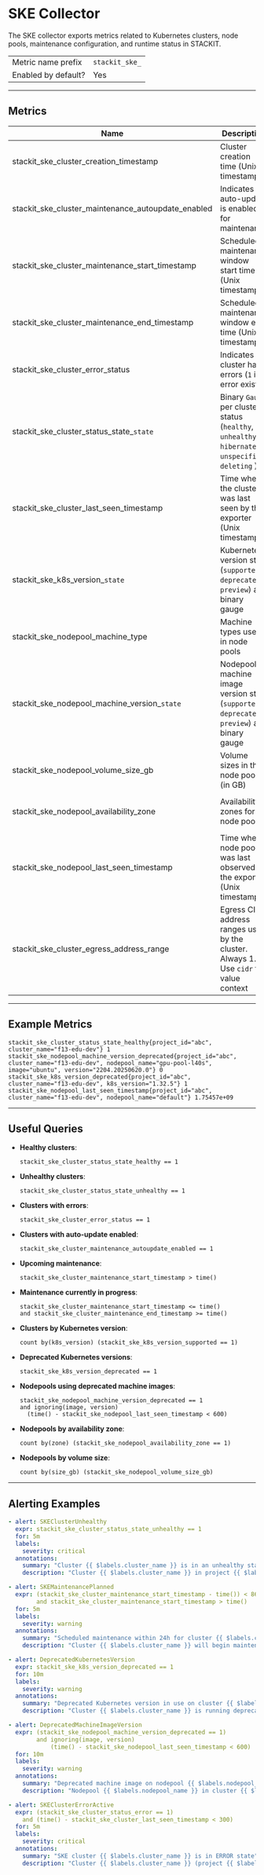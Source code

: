 # SKE Collector

The SKE collector exports metrics related to Kubernetes clusters, node pools, maintenance configuration, and runtime status in STACKIT.

|                     |                |
|---------------------|----------------|
| Metric name prefix  | `stackit_ske_` |
| Enabled by default? | Yes            |

---

## Metrics

| Name                                               | Description                                                                                          | Type  | Labels                                                             |
|----------------------------------------------------|------------------------------------------------------------------------------------------------------|-------|--------------------------------------------------------------------|
| stackit_ske_cluster_creation_timestamp             | Cluster creation time (Unix timestamp)                                                               | Gauge | `project_id`, `cluster_name`                                       |
| stackit_ske_cluster_maintenance_autoupdate_enabled | Indicates if auto-update is enabled for maintenance                                                  | Gauge | `project_id`, `cluster_name`                                       |
| stackit_ske_cluster_maintenance_start_timestamp    | Scheduled maintenance window start time (Unix timestamp)                                             | Gauge | `project_id`, `cluster_name`                                       |
| stackit_ske_cluster_maintenance_end_timestamp      | Scheduled maintenance window end time (Unix timestamp)                                               | Gauge | `project_id`, `cluster_name`                                       |
| stackit_ske_cluster_error_status                   | Indicates if a cluster has errors (`1` if error exists)                                              | Gauge | `project_id`, `cluster_name`                                       |
| stackit_ske_cluster_status_state_`state`           | Binary `Gauge` per cluster status (`healthy`, `unhealthy`, `hibernated`, `unspecified`, `deleting` ) | Gauge | `project_id`, `cluster_name`                                       |
| stackit_ske_cluster_last_seen_timestamp            | Time when the cluster was last seen by the exporter (Unix timestamp)                                 | Gauge | `project_id`, `cluster_name`                                       |
| stackit_ske_k8s_version_`state`                    | Kubernetes version state (`supported`, `deprecated`, `preview`) as binary gauge                      | Gauge | `project_id`, `cluster_name`, `k8s_version`                        |
| stackit_ske_nodepool_machine_type                  | Machine types used in node pools                                                                     | Gauge | `project_id`, `cluster_name`, `nodepool_name`, `machine_type`      |
| stackit_ske_nodepool_machine_version_`state`       | Nodepool machine image version state (`supported`, `deprecated`, `preview`) as binary gauge          | Gauge | `project_id`, `cluster_name`, `nodepool_name`,  `image`, `version` |
| stackit_ske_nodepool_volume_size_gb                | Volume sizes in the node pools (in GB)                                                               | Gauge | `project_id`, `cluster_name`, `nodepool_name`, `size_gb`           |
| stackit_ske_nodepool_availability_zone             | Availability zones for node pools                                                                    | Gauge | `project_id`, `cluster_name`, `nodepool_name`, `zone`              |
| stackit_ske_nodepool_last_seen_timestamp           | Time when a node pool was last observed by the exporter (Unix timestamp)                             | Gauge | `project_id`, `cluster_name`, `nodepool_name`                      |
| stackit_ske_cluster_egress_address_range           | Egress CIDR address ranges used by the cluster. Always 1. Use `cidr` for value context               | Gauge | `project_id`, `cluster_name`, `cidr`                               |

---

## Example Metrics

```promql
stackit_ske_cluster_status_state_healthy{project_id="abc", cluster_name="f13-edu-dev"} 1
stackit_ske_nodepool_machine_version_deprecated{project_id="abc", cluster_name="f13-edu-dev", nodepool_name="gpu-pool-l40s", image="ubuntu", version="2204.20250620.0"} 0
stackit_ske_k8s_version_deprecated{project_id="abc", cluster_name="f13-edu-dev", k8s_version="1.32.5"} 1
stackit_ske_nodepool_last_seen_timestamp{project_id="abc", cluster_name="f13-edu-dev", nodepool_name="default"} 1.75457e+09
```

---

## Useful Queries

- **Healthy clusters**:
  ```promql
  stackit_ske_cluster_status_state_healthy == 1
  ```

- **Unhealthy clusters**:
  ```promql
  stackit_ske_cluster_status_state_unhealthy == 1
  ```

- **Clusters with errors**:
  ```promql
  stackit_ske_cluster_error_status == 1
  ```

- **Clusters with auto-update enabled**:
  ```promql
  stackit_ske_cluster_maintenance_autoupdate_enabled == 1
  ```

- **Upcoming maintenance**:
  ```promql
  stackit_ske_cluster_maintenance_start_timestamp > time()
  ```

- **Maintenance currently in progress**:
  ```promql
  stackit_ske_cluster_maintenance_start_timestamp <= time()
  and stackit_ske_cluster_maintenance_end_timestamp >= time()
  ```

- **Clusters by Kubernetes version**:
  ```promql
  count by(k8s_version) (stackit_ske_k8s_version_supported == 1)
  ```

- **Deprecated Kubernetes versions**:
  ```promql
  stackit_ske_k8s_version_deprecated == 1
  ```

- **Nodepools using deprecated machine images**:
  ```promql
  stackit_ske_nodepool_machine_version_deprecated == 1
  and ignoring(image, version)
    (time() - stackit_ske_nodepool_last_seen_timestamp < 600)
  ```

- **Nodepools by availability zone**:
  ```promql
  count by(zone) (stackit_ske_nodepool_availability_zone == 1)
  ```

- **Nodepools by volume size**:
  ```promql
  count by(size_gb) (stackit_ske_nodepool_volume_size_gb)
  ```

---

## Alerting Examples

```yaml
- alert: SKEClusterUnhealthy
  expr: stackit_ske_cluster_status_state_unhealthy == 1
  for: 5m
  labels:
    severity: critical
  annotations:
    summary: "Cluster {{ $labels.cluster_name }} is in an unhealthy state."
    description: "Cluster {{ $labels.cluster_name }} in project {{ $labels.project_id }} has reported an unhealthy status."

- alert: SKEMaintenancePlanned
  expr: (stackit_ske_cluster_maintenance_start_timestamp - time()) < 86400
        and stackit_ske_cluster_maintenance_start_timestamp > time()
  for: 5m
  labels:
    severity: warning
  annotations:
    summary: "Scheduled maintenance within 24h for cluster {{ $labels.cluster_name }}"
    description: "Cluster {{ $labels.cluster_name }} will begin maintenance within the next 24 hours."

- alert: DeprecatedKubernetesVersion
  expr: stackit_ske_k8s_version_deprecated == 1
  for: 10m
  labels:
    severity: warning
  annotations:
    summary: "Deprecated Kubernetes version in use on cluster {{ $labels.cluster_name }}"
    description: "Cluster {{ $labels.cluster_name }} is running deprecated K8s version {{ $labels.k8s_version }}."

- alert: DeprecatedMachineImageVersion
  expr: (stackit_ske_nodepool_machine_version_deprecated == 1)
        and ignoring(image, version)
            (time() - stackit_ske_nodepool_last_seen_timestamp < 600)
  for: 10m
  labels:
    severity: warning
  annotations:
    summary: "Deprecated machine image on nodepool {{ $labels.nodepool_name }}"
    description: "Nodepool {{ $labels.nodepool_name }} in cluster {{ $labels.cluster_name }} is using a deprecated machine image '{{ $labels.version }}'."

- alert: SKEClusterErrorActive
  expr: (stackit_ske_cluster_status_error == 1)
    and (time() - stackit_ske_cluster_last_seen_timestamp < 300)
  for: 5m
  labels:
    severity: critical
  annotations:
    summary: "SKE cluster {{ $labels.cluster_name }} is in ERROR state"
    description: "Cluster {{ $labels.cluster_name }} (project {{ $labels.project_id }}) is in an ERROR state and was seen within the last 5 minutes."
```